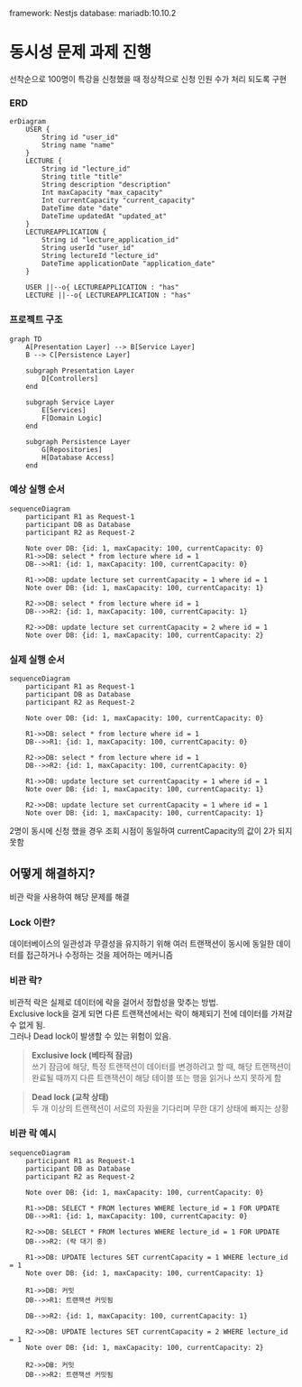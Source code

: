 framework: Nestjs
database: mariadb:10.10.2

# 동시성 문제 과제 진행

선착순으로 100명이 특강을 신청했을 때 정상적으로 신청 인원 수가 처리 되도록 구현

### ERD

```mermaid
erDiagram
    USER {
        String id "user_id"
        String name "name"
    }
    LECTURE {
        String id "lecture_id"
        String title "title"
        String description "description"
        Int maxCapacity "max_capacity"
        Int currentCapacity "current_capacity"
        DateTime date "date"
        DateTime updatedAt "updated_at"
    }
    LECTUREAPPLICATION {
        String id "lecture_application_id"
        String userId "user_id"
        String lectureId "lecture_id"
        DateTime applicationDate "application_date"
    }

    USER ||--o{ LECTUREAPPLICATION : "has"
    LECTURE ||--o{ LECTUREAPPLICATION : "has"
```

### 프로젝트 구조

```mermaid
graph TD
    A[Presentation Layer] --> B[Service Layer]
    B --> C[Persistence Layer]

    subgraph Presentation Layer
        D[Controllers]
    end

    subgraph Service Layer
        E[Services]
        F[Domain Logic]
    end

    subgraph Persistence Layer
        G[Repositories]
        H[Database Access]
    end
```

### 예상 실행 순서

```mermaid
sequenceDiagram
    participant R1 as Request-1
    participant DB as Database
    participant R2 as Request-2

    Note over DB: {id: 1, maxCapacity: 100, currentCapacity: 0}
    R1->>DB: select * from lecture where id = 1
    DB-->>R1: {id: 1, maxCapacity: 100, currentCapacity: 0}

    R1->>DB: update lecture set currentCapacity = 1 where id = 1
    Note over DB: {id: 1, maxCapacity: 100, currentCapacity: 1}

    R2->>DB: select * from lecture where id = 1
    DB-->>R2: {id: 1, maxCapacity: 100, currentCapacity: 1}

    R2->>DB: update lecture set currentCapacity = 2 where id = 1
    Note over DB: {id: 1, maxCapacity: 100, currentCapacity: 2}
```

### 실제 실행 순서

```mermaid
sequenceDiagram
    participant R1 as Request-1
    participant DB as Database
    participant R2 as Request-2

    Note over DB: {id: 1, maxCapacity: 100, currentCapacity: 0}

    R1->>DB: select * from lecture where id = 1
    DB-->>R1: {id: 1, maxCapacity: 100, currentCapacity: 0}

    R2->>DB: select * from lecture where id = 1
    DB-->>R2: {id: 1, maxCapacity: 100, currentCapacity: 0}

    R1->>DB: update lecture set currentCapacity = 1 where id = 1
    Note over DB: {id: 1, maxCapacity: 100, currentCapacity: 1}

    R2->>DB: update lecture set currentCapacity = 1 where id = 1
    Note over DB: {id: 1, maxCapacity: 100, currentCapacity: 1}
```

2명이 동시에 신청 했을 경우 조회 시점이 동일하여 currentCapacity의 값이 2가 되지 못함

## 어떻게 해결하지?

비관 락을 사용하여 해당 문제를 해결

### Lock 이란?

데이터베이스의 일관성과 무결성을 유지하기 위해 여러 트랜잭션이 동시에 동일한 데이터를 접근하거나 수정하는 것을 제어하는 메커니즘

### 비관 락?

비관적 락은 실제로 데이터에 락을 걸어서 정합성을 맞추는 방법.<br>
Exclusive lock을 걸게 되면 다른 트랜잭션에서는 락이 해제되기 전에 데이터를 가져갈 수 없게 됨.<br>
그러나 Dead lock이 발생할 수 있는 위험이 있음.

> **Exclusive lock (베타적 잠금)**<br>
> 쓰기 잠금에 해당, 특정 트랜잭션이 데이터를 변경하려고 할 때, 해당 트랜잭션이 완료될 때까지 다른 트랜잭션이 해당 테이블 또는 행을 읽거나 쓰지 못하게 함

> **Dead lock (교착 상태)**<br>
> 두 개 이상의 트랜잭션이 서로의 자원을 기다리며 무한 대기 상태에 빠지는 상황

### 비관 락 예시

```mermaid
sequenceDiagram
    participant R1 as Request-1
    participant DB as Database
    participant R2 as Request-2

    Note over DB: {id: 1, maxCapacity: 100, currentCapacity: 0}

    R1->>DB: SELECT * FROM lectures WHERE lecture_id = 1 FOR UPDATE
    DB-->>R1: {id: 1, maxCapacity: 100, currentCapacity: 0}

    R2->>DB: SELECT * FROM lectures WHERE lecture_id = 1 FOR UPDATE
    DB-->>R2: (락 대기 중)

    R1->>DB: UPDATE lectures SET currentCapacity = 1 WHERE lecture_id = 1
    Note over DB: {id: 1, maxCapacity: 100, currentCapacity: 1}

    R1->>DB: 커밋
    DB-->>R1: 트랜잭션 커밋됨

    DB-->>R2: {id: 1, maxCapacity: 100, currentCapacity: 1}

    R2->>DB: UPDATE lectures SET currentCapacity = 2 WHERE lecture_id = 1
    Note over DB: {id: 1, maxCapacity: 100, currentCapacity: 2}

    R2->>DB: 커밋
    DB-->>R2: 트랜잭션 커밋됨
```
